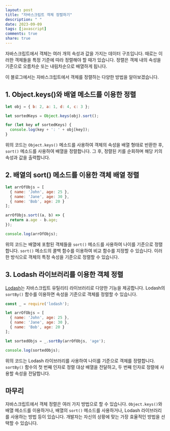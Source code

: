 ```yaml
---
layout: post
title: "자바스크립트 객체 정렬하기"
description: " "
date: 2023-09-09
tags: [javascript]
comments: true
share: true
---
```


자바스크립트에서 객체는 여러 개의 속성과 값을 가지는 데이터 구조입니다. 때로는 이러한 객체들을 특정 기준에 따라 정렬해야 할 때가 있습니다. 정렬은 객체 내의 속성을 기준으로 오름차순 또는 내림차순으로 배열하게 됩니다.

이 블로그에서는 자바스크립트에서 객체를 정렬하는 다양한 방법을 알아보겠습니다.

## 1. Object.keys()와 배열 메소드를 이용한 정렬

```javascript
let obj = { b: 2, a: 1, d: 4, c: 3 };

let sortedKeys = Object.keys(obj).sort();

for (let key of sortedKeys) {
  console.log(key + ': ' + obj[key]);
}
```

위의 코드는 `Object.keys()` 메소드를 사용하여 객체의 속성을 배열 형태로 반환한 후, `sort()` 메소드를 사용하여 배열을 정렬합니다. 그 후, 정렬된 키를 순회하며 해당 키의 속성과 값을 출력합니다.

## 2. 배열의 sort() 메소드를 이용한 객체 배열 정렬

```javascript
let arrOfObjs = [
  { name: 'John', age: 25 },
  { name: 'Jane', age: 30 },
  { name: 'Bob', age: 20 }
];

arrOfObjs.sort((a, b) => {
  return a.age - b.age;
});

console.log(arrOfObjs);
```

위의 코드는 배열에 포함된 객체들을 `sort()` 메소드를 사용하여 나이를 기준으로 정렬합니다. `sort()` 메소드의 콜백 함수를 이용하여 비교 함수를 지정할 수 있습니다. 이러한 방식으로 객체의 특정 속성을 기준으로 정렬할 수 있습니다.

## 3. Lodash 라이브러리를 이용한 객체 정렬

[Lodash](https://lodash.com/)는 자바스크립트 유틸리티 라이브러리로 다양한 기능을 제공합니다. Lodash의 `sortBy()` 함수를 이용하면 속성을 기준으로 객체를 정렬할 수 있습니다.

```javascript
const _ = require('lodash');

let arrOfObjs = [
  { name: 'John', age: 25 },
  { name: 'Jane', age: 30 },
  { name: 'Bob', age: 20 }
];

let sortedObjs = _.sortBy(arrOfObjs, 'age');

console.log(sortedObjs);
```

위의 코드는 Lodash 라이브러리를 사용하여 나이를 기준으로 객체를 정렬합니다. `sortBy()` 함수의 첫 번째 인자로 정렬 대상 배열을 전달하고, 두 번째 인자로 정렬에 사용할 속성을 전달합니다.

## 마무리

자바스크립트에서 객체 정렬은 여러 가지 방법으로 할 수 있습니다. `Object.keys()`와 배열 메소드를 이용하거나, 배열의 `sort()` 메소드를 사용하거나, Lodash 라이브러리를 사용하는 방법 등이 있습니다. 개발자는 자신의 상황에 맞는 가장 효율적인 방법을 선택할 수 있습니다.